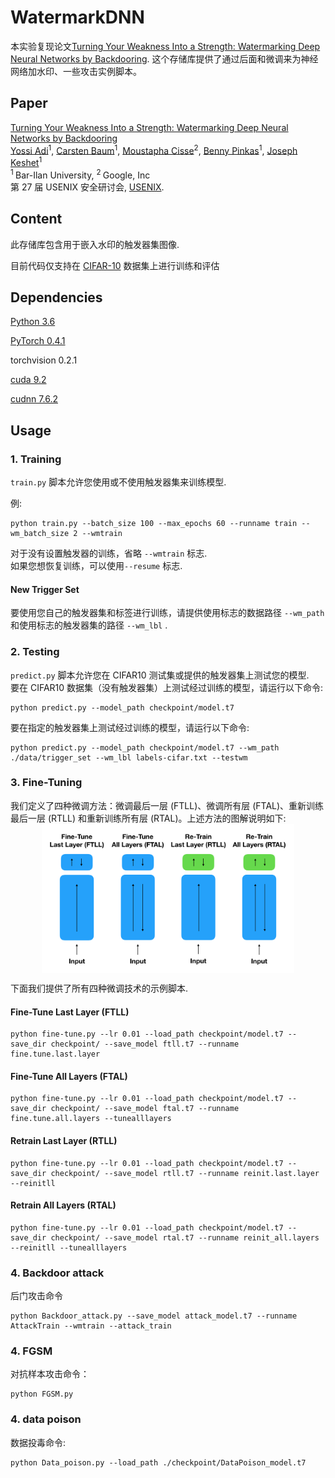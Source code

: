 # WatermarkDNN

本实验复现论文[Turning Your Weakness Into a Strength: Watermarking Deep Neural Networks by Backdooring](https://www.usenix.org/system/files/conference/usenixsecurity18/sec18-adi.pdf). 这个存储库提供了通过后面和微调来为神经网络加水印、一些攻击实例脚本。

## Paper 

[Turning Your Weakness Into a Strength: Watermarking Deep Neural Networks by Backdooring](https://www.usenix.org/system/files/conference/usenixsecurity18/sec18-adi.pdf)
</br>
[Yossi Adi](https://adiyoss.github.io/)<sup>1</sup>, [Carsten Baum](http://www.carstenbaum.com/)<sup>1</sup>, [Moustapha Cisse](http://moustaphacisse.com/)<sup>2</sup>, [Benny Pinkas](http://www.pinkas.net/)<sup>1</sup>, [Joseph Keshet](http://u.cs.biu.ac.il/~jkeshet/)<sup>1</sup>
</br>
<sup>1 </sup>Bar-Ilan University, <sup>2 </sup>Google, Inc
</br>
第 27 届 USENIX 安全研讨会, [USENIX](https://www.usenix.org/conference/usenixsecurity18).</br>

## Content
此存储库包含用于嵌入水印的触发器集图像.

目前代码仅支持在 [CIFAR-10](https://www.cs.toronto.edu/~kriz/cifar.html) 数据集上进行训练和评估 

## Dependencies
[Python 3.6](https://www.anaconda.com/download)

[PyTorch 0.4.1](https://pytorch.org/)

torchvision 0.2.1

[cuda 9.2](https://developer.nvidia.cn/cuda-toolkit-archive)

[cudnn 7.6.2](https://developer.nvidia.cn/rdp/cudnn-archive)

## Usage

### 1. Training

`train.py` 脚本允许您使用或不使用触发器集来训练模型.

例: 
```
python train.py --batch_size 100 --max_epochs 60 --runname train --wm_batch_size 2 --wmtrain
```
对于没有设置触发器的训练，省略 `--wmtrain` 标志.
</br>
如果您想恢复训练，可以使用`--resume` 标志.


#### New Trigger Set
要使用您自己的触发器集和标签进行训练，请提供使用标志的数据路径 `--wm_path` 和使用标志的触发器集的路径 `--wm_lbl` .

### 2. Testing

`predict.py` 脚本允许您在 CIFAR10 测试集或提供的触发器集上测试您的模型. </br>
要在 CIFAR10 数据集（没有触发器集）上测试经过训练的模型，请运行以下命令: 
```
python predict.py --model_path checkpoint/model.t7
```
要在指定的触发器集上测试经过训练的模型，请运行以下命令: 
```
python predict.py --model_path checkpoint/model.t7 --wm_path ./data/trigger_set --wm_lbl labels-cifar.txt --testwm
```

### 3. Fine-Tuning

我们定义了四种微调方法：微调最后一层 (FTLL)、微调所有层 (FTAL)、重新训练最后一层 (RTLL) 和重新训练所有层 (RTAL)。上述方法的图解说明如下: 
</br><img src="img/fine-tune.png" alt="Fine-tuning techniques" style="    display: block; margin-left: auto; margin-right: auto; width: 80%;" />

下面我们提供了所有四种微调技术的示例脚本.

#### Fine-Tune Last Layer (FTLL)
```
python fine-tune.py --lr 0.01 --load_path checkpoint/model.t7 --save_dir checkpoint/ --save_model ftll.t7 --runname fine.tune.last.layer
```

#### Fine-Tune All Layers (FTAL)
```
python fine-tune.py --lr 0.01 --load_path checkpoint/model.t7 --save_dir checkpoint/ --save_model ftal.t7 --runname fine.tune.all.layers --tunealllayers
```

#### Retrain Last Layer (RTLL)
```
python fine-tune.py --lr 0.01 --load_path checkpoint/model.t7 --save_dir checkpoint/ --save_model rtll.t7 --runname reinit.last.layer --reinitll
```

#### Retrain All Layers (RTAL)
```
python fine-tune.py --lr 0.01 --load_path checkpoint/model.t7 --save_dir checkpoint/ --save_model rtal.t7 --runname reinit_all.layers --reinitll --tunealllayers
```

### 4. Backdoor attack
后门攻击命令
```
python Backdoor_attack.py --save_model attack_model.t7 --runname AttackTrain --wmtrain --attack_train
```

### 4. FGSM
对抗样本攻击命令：
```
python FGSM.py
```

### 4. data poison
数据投毒命令:
```
python Data_poison.py --load_path ./checkpoint/DataPoison_model.t7
```

